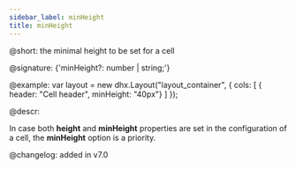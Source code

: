 ```yaml
---
sidebar_label: minHeight
title: minHeight
---          
```


@short: the minimal height to be set for a cell

@signature: {'minHeight?: number | string;'}

@example:
var layout = new dhx.Layout("layout_container", {
    cols: [
      { header: "Cell header", minHeight: "40px"}
    ]
});

@descr:

In case both **height** and **minHeight** properties are set in the configuration of a cell, the **minHeight** option is a priority.

@changelog: added in v7.0

[comment]: # (@relatedapi: layout/api/layout_height_config.md layout/api/layout_maxheight_config.md)

[comment]: # (@related: layout/cell_configuration.md#cell-size)
